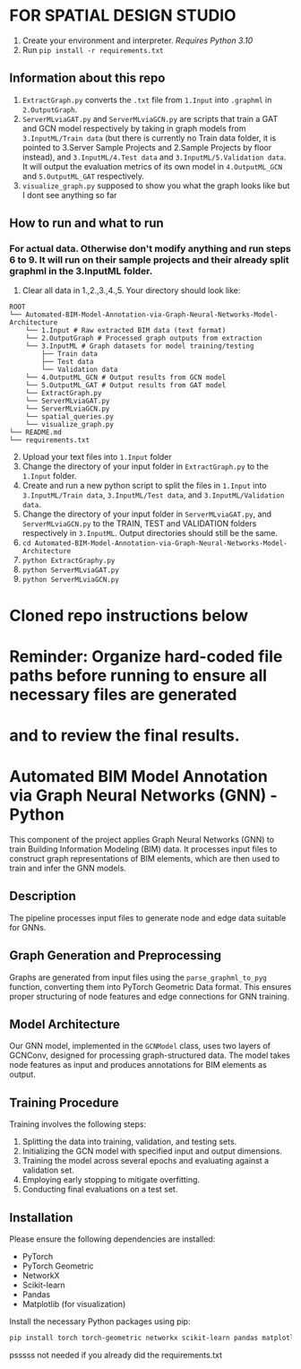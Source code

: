 
# FOR SPATIAL DESIGN STUDIO 
1. Create your environment and interpreter. *Requires Python 3.10*
2. Run ``` pip install -r requirements.txt ```

## Information about this repo
1. ```ExtractGraph.py``` converts the ```.txt``` file from ```1.Input``` into ```.graphml``` in ```2.OutputGraph```.
2. ```ServerMLviaGAT.py``` and ```ServerMLviaGCN.py``` are scripts that train a GAT and GCN model respectively by taking in graph models from ```3.InputML/Train data``` (but there is currently no Train data folder, it is pointed to 3.Server Sample Projects and 2.Sample Projects by floor instead), and ```3.InputML/4.Test data``` and ```3.InputML/5.Validation data```. It will output the evaluation metrics of its own model in ```4.OutputML_GCN``` and ```5.OutputML_GAT``` respectively.
3. ```visualize_graph.py``` supposed to show you what the graph looks like but I dont see anything so far

## How to run and what to run
### For actual data. Otherwise don't modify anything and run steps 6 to 9. It will run on their sample projects and their already split graphml in the 3.InputML folder.
1. Clear all data in 1.,2.,3.,4.,5. Your directory should look like:
```
ROOT
└── Automated-BIM-Model-Annotation-via-Graph-Neural-Networks-Model-Architecture
    └── 1.Input # Raw extracted BIM data (text format)
    └── 2.OutputGraph # Processed graph outputs from extraction 
    └── 3.InputML # Graph datasets for model training/testing 
        ├── Train data
        ├── Test data
        └── Validation data
    └── 4.OutputML_GCN # Output results from GCN model
    └── 5.OutputML_GAT # Output results from GAT model
    └── ExtractGraph.py
    └── ServerMLviaGAT.py
    └── ServerMLviaGCN.py
    └── spatial_queries.py
    └── visualize_graph.py
└── README.md
└── requirements.txt
```

2. Upload your text files into ```1.Input``` folder
3. Change the directory of your input folder in ```ExtractGraph.py``` to the ```1.Input``` folder.
4. Create and run a new python script to split the files in ```1.Input``` into ```3.InputML/Train data```, ```3.InputML/Test data```, and ```3.InputML/Validation data```.
5. Change the directory of your input folder in ```ServerMLviaGAT.py```, and ```ServerMLviaGCN.py``` to the TRAIN, TEST and VALIDATION folders respectively in ```3.InputML```. Output directories should still be the same.
6. ```cd Automated-BIM-Model-Annotation-via-Graph-Neural-Networks-Model-Architecture ```
7. ```python ExtractGraphy.py```
8. ```python ServerMLviaGAT.py```
9. ```python ServerMLviaGCN.py```

# Cloned repo instructions below

# Reminder: Organize hard-coded file paths before running to ensure all necessary files are generated 
# and to review the final results.

# Automated BIM Model Annotation via Graph Neural Networks (GNN) - Python

This component of the project applies Graph Neural Networks (GNN) to train  Building Information Modeling (BIM) data. It processes input files to construct graph representations of BIM elements, which are then used to train and infer the GNN models.

## Description

The pipeline processes input files to generate node and edge data suitable for GNNs. 

## Graph Generation and Preprocessing

Graphs are generated from input files using the `parse_graphml_to_pyg` function, converting them into PyTorch Geometric Data format. This ensures proper structuring of node features and edge connections for GNN training.

## Model Architecture

Our GNN model, implemented in the `GCNModel` class, uses two layers of GCNConv, designed for processing graph-structured data. The model takes node features as input and produces annotations for BIM elements as output.

## Training Procedure

Training involves the following steps:

1. Splitting the data into training, validation, and testing sets.
2. Initializing the GCN model with specified input and output dimensions.
3. Training the model across several epochs and evaluating against a validation set.
4. Employing early stopping to mitigate overfitting.
5. Conducting final evaluations on a test set.

## Installation

Please ensure the following dependencies are installed:

- PyTorch
- PyTorch Geometric
- NetworkX
- Scikit-learn
- Pandas
- Matplotlib (for visualization)

Install the necessary Python packages using pip:

```sh
pip install torch torch-geometric networkx scikit-learn pandas matplotlib
```
psssss not needed if you already did the requirements.txt

